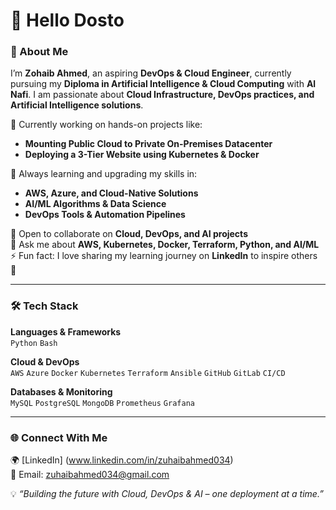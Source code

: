 # 👋 Hello Dosto  

### 🚀 About Me  
I’m **Zohaib Ahmed**, an aspiring **DevOps & Cloud Engineer**, currently pursuing my **Diploma in Artificial Intelligence & Cloud Computing** with **Al Nafi**. I am passionate about **Cloud Infrastructure, DevOps practices, and Artificial Intelligence solutions**.  

🔭 Currently working on hands-on projects like:  
- **Mounting Public Cloud to Private On-Premises Datacenter**  
- **Deploying a 3-Tier Website using Kubernetes & Docker**  

🌱 Always learning and upgrading my skills in:  
- **AWS, Azure, and Cloud-Native Solutions**  
- **AI/ML Algorithms & Data Science**  
- **DevOps Tools & Automation Pipelines**  

👯 Open to collaborate on **Cloud, DevOps, and AI projects**  
💬 Ask me about **AWS, Kubernetes, Docker, Terraform, Python, and AI/ML**  
⚡ Fun fact: I love sharing my learning journey on **LinkedIn** to inspire others 🚀  

---

### 🛠️ Tech Stack  

**Languages & Frameworks**  
`Python` `Bash` 

**Cloud & DevOps**  
`AWS` `Azure` `Docker` `Kubernetes` `Terraform` `Ansible` `GitHub` `GitLab` `CI/CD`  

**Databases & Monitoring**  
`MySQL` `PostgreSQL` `MongoDB` `Prometheus` `Grafana`  

---

### 🌐 Connect With Me  
🌍 [LinkedIn]  (www.linkedin.com/in/zuhaibahmed034)  
📧 Email: zuhaibahmed034@gmail.com  

💡 *“Building the future with Cloud, DevOps & AI – one deployment at a time.”*  
